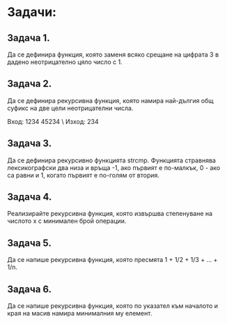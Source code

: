 # Задачи:

## Задача 1.
Да се дефинира функция, която заменя всяко срещане на цифрата 3 в дадено неотрицателно цяло число с 1.

## Задача 2.
Да се дефинира рекурсивна функция, която намира най-дългия общ суфикс на две цели неотрицателни числа.

Вход: 1234 45234 \\
Изход: 234

## Задача 3.
Да се дефинира рекурсивно функцията strcmp. Функцията стравнява лексикографски два низа и връща -1, ако първият е по-малкък, 0 - ако са равни и 1, когато първият е по-голям от втория.

## Задача 4.
Реализирайте рекурсивна функция, която извършва степенуване на числото х с минимален брой операции.

## Задача 5.
Да се напише рекурсивна функция, която пресмята 1 + 1/2 + 1/3 + ... + 1/n.

## Задача 6.
Да се напише рекурсивна функция, която по указател към началото и края на масив намира минималния му елемент.